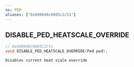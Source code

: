 ```yaml
---
ns: PED
aliases: ["0x600048c60d5c2c51"]
---
```

## DISABLE_PED_HEATSCALE_OVERRIDE

```c
// 0x600048C60D5C2C51
void DISABLE_PED_HEATSCALE_OVERRIDE(Ped ped);
```

```
Disables current heat scale override
```
